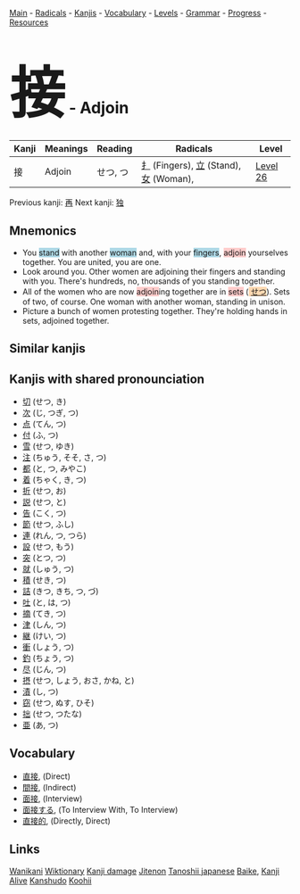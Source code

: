 <style> bigfont {font-size: 100px}</style>
[Main](../README.md) -
[Radicals](../radicals.md) -
[Kanjis](../kanjis.md) -
[Vocabulary](../vocabulary.md) -
[Levels](../levels.md) -
[Grammar](../grammar.md) - 
[Progress](../progress.md) -
[Resources](../resources.md)
# <bigfont> 接</bigfont> - Adjoin 

| Kanji | Meanings | Reading | Radicals | Level |
| --- | --- | --- | --- | --- |
| 接 | Adjoin | せつ, つ | [扌](../radicals/扌.md) (Fingers), [立](../radicals/立.md) (Stand), [女](../radicals/女.md) (Woman),  | [Level 26](../levels/wk_level26.md) |

Previous kanji: [再](再.md) Next kanji: [独](独.md) 

## Mnemonics
 * You <span style="background-color:#ADD8E6"> stand</span> with another <span style="background-color:#ADD8E6"> woman</span> and, with your <span style="background-color:#ADD8E6"> fingers</span>, <span style="background-color:#ffcccb"> adjoin</span> yourselves together. You are united, you are one.
* Look around you. Other women are adjoining their fingers and standing with you. There's hundreds, no, thousands of you standing together.
* All of the women who are now <span style="background-color:#ffcccb"> adjoin</span>ing together are in <span style="background-color:#ffcccb"> sets</span> (<span style="background-color:#fed8b1"> [せつ](https://jisho.org/search/せつ)</span>). Sets of two, of course. One woman with another woman, standing in unison.
* Picture a bunch of women protesting together. They're holding hands in sets, adjoined together.


## Similar kanjis
 


## Kanjis with shared pronounciation
 * [切](切.md) (せつ, き)
* [次](次.md) (じ, つぎ, つ)
* [点](点.md) (てん, つ)
* [付](付.md) (ふ, つ)
* [雪](雪.md) (せつ, ゆき)
* [注](注.md) (ちゅう, そそ, さ, つ)
* [都](都.md) (と, つ, みやこ)
* [着](着.md) (ちゃく, き, つ)
* [折](折.md) (せつ, お)
* [説](説.md) (せつ, と)
* [告](告.md) (こく, つ)
* [節](節.md) (せつ, ふし)
* [連](連.md) (れん, つ, つら)
* [設](設.md) (せつ, もう)
* [突](突.md) (とつ, つ)
* [就](就.md) (しゅう, つ)
* [積](積.md) (せき, つ)
* [詰](詰.md) (きつ, きち, つ, づ)
* [吐](吐.md) (と, は, つ)
* [摘](摘.md) (てき, つ)
* [津](津.md) (しん, つ)
* [継](継.md) (けい, つ)
* [衝](衝.md) (しょう, つ)
* [釣](釣.md) (ちょう, つ)
* [尽](尽.md) (じん, つ)
* [摂](摂.md) (せつ, しょう, おさ, かね, と)
* [漬](漬.md) (し, つ)
* [窃](窃.md) (せつ, ぬす, ひそ)
* [拙](拙.md) (せつ, つたな)
* [亜](亜.md) (あ, つ)



## Vocabulary
 * [直接](../vocabulary/接.md), (Direct)
* [間接](../vocabulary/接.md), (Indirect)
* [面接](../vocabulary/接.md), (Interview)
* [面接する](../vocabulary/接.md), (To Interview With, To Interview)
* [直接的](../vocabulary/接.md), (Directly, Direct)




## Links 


[Wanikani](https://www.wanikani.com/kanji/接)
[Wiktionary](https://en.wiktionary.org/wiki/接)
[Kanji damage](http://www.kanjidamage.com/kanji/search?utf8=✓&q=接)
[Jitenon](https://jitenon.com/kanji/接)
[Tanoshii japanese](https://www.tanoshiijapanese.com/dictionary/kanji.cfm?k=接)
[Baike](https://baike.baidu.com/item/接),
[Kanji Alive](https://app.kanjialive.com/接)
[Kanshudo](https://www.kanshudo.com/searchmn?q=接)
[Koohii](https://kanji.koohii.com/study/kanji/接)
